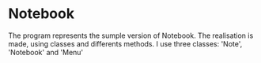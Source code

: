 # Notebook

The program represents the sumple version of Notebook. The realisation is made, using classes and differents methods. I use three classes: 'Note', 'Notebook' and 'Menu'
